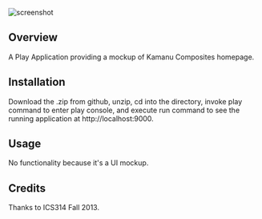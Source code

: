 ![screenshot](https://raw.github.com/ics-software-engineering/play-bootstrap-template/master/doc/play-bootstrap-template-home.png)

Overview
---------

A Play Application providing a mockup of Kamanu Composites homepage.

Installation
---------

Download the .zip from github, unzip, cd into the directory, invoke play command to enter play console, and execute run command to see the running application at http://localhost:9000.

Usage
---------

No functionality because it's a UI mockup.

Credits
---------

Thanks to ICS314 Fall 2013.




